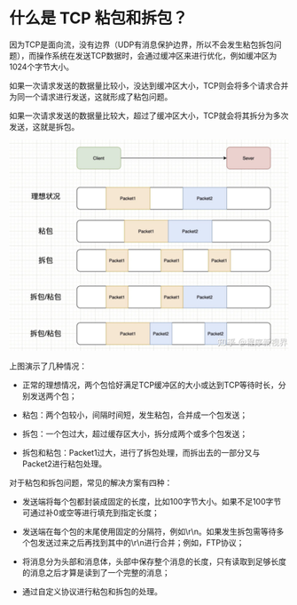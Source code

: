 # 什么是 TCP 粘包和拆包？

因为TCP是面向流，没有边界（UDP有消息保护边界，所以不会发生粘包拆包问题），而操作系统在发送TCP数据时，会通过缓冲区来进行优化，例如缓冲区为1024个字节大小。

如果一次请求发送的数据量比较小，没达到缓冲区大小，TCP则会将多个请求合并为同一个请求进行发送，这就形成了粘包问题。

如果一次请求发送的数据量比较大，超过了缓冲区大小，TCP就会将其拆分为多次发送，这就是拆包。

<img src="./assets/image-20220328184818279.png" alt="image-20220328184818279" style="zoom:50%;" />

上图演示了几种情况：

- 正常的理想情况，两个包恰好满足TCP缓冲区的大小或达到TCP等待时长，分别发送两个包；

- 粘包：两个包较小，间隔时间短，发生粘包，合并成一个包发送；

- 拆包：一个包过大，超过缓存区大小，拆分成两个或多个包发送；

- 拆包和粘包：Packet1过大，进行了拆包处理，而拆出去的一部分又与Packet2进行粘包处理。

对于粘包和拆包问题，常见的解决方案有四种：

- 发送端将每个包都封装成固定的长度，比如100字节大小。如果不足100字节可通过补0或空等进行填充到指定长度；

- 发送端在每个包的末尾使用固定的分隔符，例如\r\n。如果发生拆包需等待多个包发送过来之后再找到其中的\r\n进行合并；例如，FTP协议；

- 将消息分为头部和消息体，头部中保存整个消息的长度，只有读取到足够长度的消息之后才算是读到了一个完整的消息；

- 通过自定义协议进行粘包和拆包的处理。